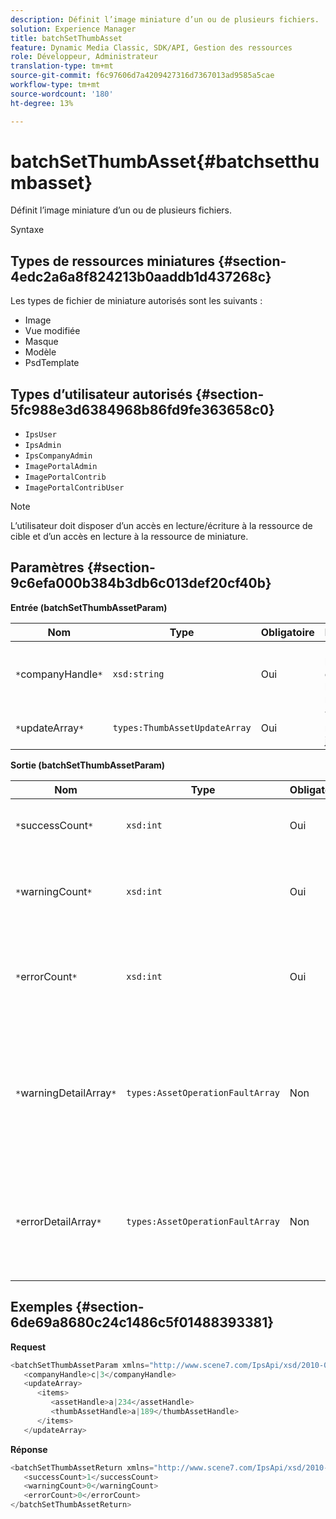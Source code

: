 ```yaml
---
description: Définit l’image miniature d’un ou de plusieurs fichiers.
solution: Experience Manager
title: batchSetThumbAsset
feature: Dynamic Media Classic, SDK/API, Gestion des ressources
role: Développeur, Administrateur
translation-type: tm+mt
source-git-commit: f6c97606d7a4209427316d7367013ad9585a5cae
workflow-type: tm+mt
source-wordcount: '180'
ht-degree: 13%

---
```



# batchSetThumbAsset{#batchsetthumbasset}

Définit l’image miniature d’un ou de plusieurs fichiers.

Syntaxe

## Types de ressources miniatures {#section-4edc2a6a8f824213b0aaddb1d437268c}

Les types de fichier de miniature autorisés sont les suivants :

* Image
* Vue modifiée
* Masque
* Modèle
* PsdTemplate

## Types d’utilisateur autorisés {#section-5fc988e3d6384968b86fd9fe363658c0}

* `IpsUser`
* `IpsAdmin`
* `IpsCompanyAdmin`
* `ImagePortalAdmin`
* `ImagePortalContrib`
* `ImagePortalContribUser`

>[!NOTE]
>
>L’utilisateur doit disposer d’un accès en lecture/écriture à la ressource de cible et d’un accès en lecture à la ressource de miniature.

## Paramètres {#section-9c6efa000b384b3db6c013def20cf40b}

**Entrée (batchSetThumbAssetParam)**

| Nom | Type | Obligatoire | Description |
|---|---|---|---|
| `*`companyHandle`*` | `xsd:string` | Oui | Poignée de la société contenant les ressources. |
| `*`updateArray`*` | `types:ThumbAssetUpdateArray` | Oui | Tableau de mises à jour. |

**Sortie (batchSetThumbAssetParam)**

| Nom | Type | Obligatoire | Description |
|---|---|---|---|
| `*`successCount`*` | `xsd:int` | Oui | Nombre de miniatures définies avec succès. |
| `*`warningCount`*` | `xsd:int` | Oui | Nombre d’avertissements générés lorsque l’opération tentait de définir les miniatures. |
| `*`errorCount`*` | `xsd:int` | Oui | Nombre d’erreurs générées lorsque l’opération tentait de définir les miniatures. |
| `*`warningDetailArray`*` | `types:AssetOperationFaultArray` | Non | Tableau des détails associés aux ressources qui ont généré des avertissements lorsque l’opération tentait d’appliquer les mises à jour. |
| `*`errorDetailArray`*` | `types:AssetOperationFaultArray` | Non | Tableau des détails associés aux ressources qui ont généré des erreurs lorsque l’opération a tenté d’appliquer les mises à jour. |

## Exemples {#section-6de69a8680c24c1486c5f01488393381}

**Request**

```java
<batchSetThumbAssetParam xmlns="http://www.scene7.com/IpsApi/xsd/2010-01-31">
   <companyHandle>c|3</companyHandle>
   <updateArray>
      <items>
         <assetHandle>a|234</assetHandle>
         <thumbAssetHandle>a|189</thumbAssetHandle>
      </items>
   </updateArray>
```

**Réponse**

```java
<batchSetThumbAssetReturn xmlns="http://www.scene7.com/IpsApi/xsd/2010-01-31">
   <successCount>1</successCount>
   <warningCount>0</warningCount>
   <errorCount>0</errorCount>
</batchSetThumbAssetReturn>
```

